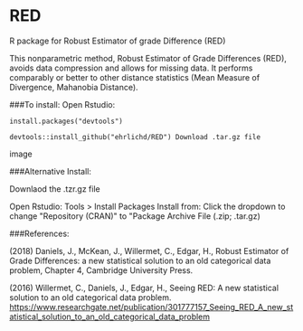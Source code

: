 # RED
R package for Robust Estimator of grade Difference (RED)

This nonparametric method, Robust Estimator of Grade Differences (RED), avoids data compression and allows for missing data. It performs comparably or better to other distance statistics (Mean Measure of Divergence, Mahanobia Distance).

###To install:
Open Rstudio:

<code>install.packages("devtools")</code>

<code>devtools::install_github("ehrlichd/RED")
Download .tar.gz file </code>

image

###Alternative Install: 

Downlaod the .tzr.gz file

Open Rstudio: 
Tools > Install Packages Install from:
    Click the dropdown to change "Repository (CRAN)" to
    "Package Archive File (.zip; .tar.gz)

###References:

(2018) Daniels, J., McKean, J., Willermet, C., Edgar, H., Robust Estimator of Grade Differences: a new statistical solution to an old categorical data problem, Chapter 4, Cambridge University Press.

(2016) Willermet, C., Daniels, J., Edgar, H., Seeing RED: A new statistical solution to an old categorical data problem. 
https://www.researchgate.net/publication/301777157_Seeing_RED_A_new_statistical_solution_to_an_old_categorical_data_problem
